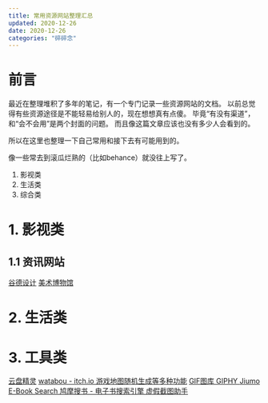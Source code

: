 ```yaml
---
title: 常用资源网站整理汇总
updated: 2020-12-26
date: 2020-12-26
categories: "碎碎念"
---
```

>
# 前言

最近在整理堆积了多年的笔记，有一个专门记录一些资源网站的文档。
以前总觉得有些资源途径是不能轻易给别人的，现在想想真有点傻。
毕竟“有没有渠道”，和“会不会用”是两个封面的问题。
而且像这篇文章应该也没有多少人会看到的。

所以在这里也整理一下自己常用和接下去有可能用到的。

像一些常去到滚瓜烂熟的（比如behance）就没往上写了。

1. 影视类
2. 生活类
3. 综合类
<!--more-->

# 1. 影视类
## 1.1 资讯网站
[谷德设计](http://www.gooood.hk/)
[美术博物馆](https://gallerix.asia/)

# 2. 生活类

# 3. 工具类
[云盘精灵](https://yunpanjingling.com)
[watabou - itch.io 游戏地图随机生成等多种功能](https://watabou.itch.io/)
[GIF图库 GIPHY ](http://giphy.com/)
[Jiumo E-Book Search 鸠摩搜书 - 电子书搜索引擎 ](https://www.jiumodiary.com)
[虚假截图助手 ](https://fakes.netlify.com)